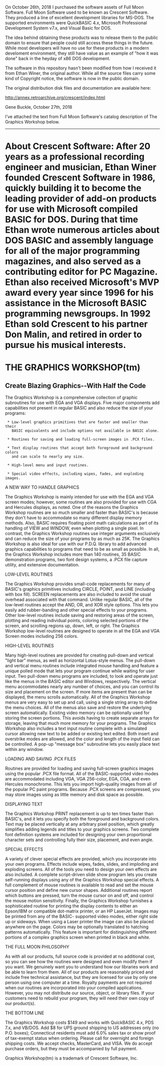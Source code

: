 On October 26th, 2018 I purchased the software assets of Full Moon Software.
Full Moon Software used to be known as Crescent Software.  They produced a line
of excellent development libraries for MS-DOS.  The supported environments were
QuickBASIC 4.x, Microsoft Professional Development System v7.x, and Visual 
Basic for DOS.

The idea behind obtaining these products was to release them to the public
domain to ensure that people could still access these things in the future.
While most developers will have no use for these products in a modern 
develoment environment, they still have value as an example of "how it was 
done" back in the heyday of x86 DOS development. 

The software in this repository hasn't been modified from how I received it 
from Ethan Winer, the original author.  While all the source files carry some 
kind of Copyright notice, the software is now in the public domain.

The original distribution disk files and documentation are available here:

http://annex.retroarchive.org/crescent/index.html

Gene Buckle, October 27th, 2018

I've attached the text from Full Moon Software's catalog description of 
The Graphics Workshop below.

-------------------------------------------------------------------------------
About Crescent Software:
After 20 years as a professional recording engineer and musician, Ethan
Winer founded Crescent Software in 1986, quickly building it to become the
leading provider of add-on products for use with Microsoft compiled BASIC
for DOS. During that time Ethan wrote numerous articles about DOS BASIC and
assembly language for all of the major programming magazines, and also
served as a contributing editor for PC Magazine. Ethan also received
Microsoft's MVP award every year since 1996 for his assistance in the
Microsoft BASIC programming newsgroups. In 1992 Ethan sold Crescent to his
partner Don Malin, and retired in order to pursue his musical interests.
=============================================================================

THE GRAPHICS WORKSHOP(tm)
=========================

Create Blazing Graphics--With Half the Code
-------------------------------------------

The Graphics Workshop is a comprehensive collection of graphic subroutines for 
use with EGA and VGA displays. Five major components add capabilities not 
present in regular BASIC and also reduce the size of your programs:

     * Low-level graphics primitives that are faster and smaller than their
       BASIC equivalents and include options not available in BASIC alone.

     * Routines for saving and loading full-screen images in .PCX files.

     * Text display routines that accept both foreground and background colors
       and can scale to nearly any size.

     * High-level menu and input routines.

     * Special video effects, including wipes, fades, and exploding images.

A NEW WAY TO HANDLE GRAPHICS

The Graphics Workshop is mainly intended for use with the EGA and VGA screen 
modes; however, some routines are also provided for use with CGA and Hercules 
displays, as noted. One of the reasons the Graphics Workshop routines are so 
much smaller and faster than BASIC's is because they don't have to accommodate 
so many different display memory methods. Also, BASIC requires floating point 
math calculations as part of its handling of VIEW and WINDOW, even when 
plotting a single pixel. In contrast, the Graphics Workshop routines use 
integer arguments exclusively and can reduce the size of your programs by as 
much as 25K. The Graphics Workshop is also ideal for use with our P.D.Q. 
library to add advanced graphics capabilities to programs that need to be as 
small as possible. In all, the Graphics Workshop includes more than 140 
routines, 35 BASIC demonstration programs, two font design systems, a .PCX 
file capture utility, and extensive documentation.

LOW-LEVEL ROUTINES

The Graphics Workshop provides small-code replacements for many of BASIC's 
graphics primitives including CIRCLE, POINT, and LINE (including with box 
fill). SCREEN replacements are also included to avoid the usual overhead 
associated with that command. Unlike regular BASIC, all of the low-level 
routines accept the AND, OR, and XOR style options. This lets you easily add 
rubber-banding and other special effects to your programs.
     Other low-level routines include saving and restoring areas of the 
screen, plotting and reading individual points, coloring selected portions of 
the screen, and scrolling regions up, down, left, or right. The Graphics 
Workshop  low-level routines are designed to operate in all the EGA and VGA 
Screen modes including 256 colors.

HIGH-LEVEL ROUTINES

Many high-level routines are provided for creating pull-down and vertical 
"light bar" menus, as well as horizontal Lotus-style menus. The pull-down and 
vertical menu routines include integrated mouse handling and feature a unique 
polled mode that lets your program continue while waiting for user input.
     Two pull-down menu programs are included, to look and operate just like 
the menus in the BASIC editor and Windows, respectively. The vertical menu 
accommodates nearly any number of choices, and you can control its size and 
placement on the screen. If more items are present than can be displayed, the 
menu scrolls automatically. All of the Graphics Workshop menus are very easy 
to set up and call, using a single string array to define the menu choices. 
All of the menus also save and restore the underlying screen automatically. 
Existing video memory can be optionally used for storing the screen portions. 
This avoids having to create separate arrays for storage, leaving that much 
more memory for your programs.
     The Graphics Workshop also includes a text input routine complete with a 
simulated cursor allowing new text to be added or existing text edited. Both 
insert and overstrike modes are allowed, and the color and length of the input 
field can be controlled. A pop-up "message box" subroutine lets you easily 
place text within any window.

LOADING AND SAVING .PCX FILES

Routines are provided for loading and saving full-screen graphics images using 
the popular .PCX file format. All of the BASIC-supported video modes are 
accommodated including VGA, VGA 256-color, EGA, CGA, and even Hercules 
monochrome. This lets you import high-quality images from all of the popular 
PC paint programs. Because .PCX screens are compressed, you may store images 
using as little memory and disk space as possible.

DISPLAYING TEXT

The Graphics Workshop PRINT replacement is up to ten times faster than 
BASIC's, and it lets you specify both the foreground and background colors. 
Text may be placed vertically at any arbitrary pixel position, which greatly 
simplifies adding legends and titles to your graphics screens. Two complete 
font definition systems are included for designing your own proportional 
character sets and controlling fully their size, placement, and even angle.

SPECIAL EFFECTS

A variety of clever special effects are provided, which you incorporate into 
your own programs. Effects include wipes, fades, slides, and imploding and 
exploding screens. All of the tools you need to design your own effects are 
also included. A complete script-driven slide show program lets you create 
self-running displays using any of the Graphics Workshop special effects.
     A full complement of mouse routines is available to read and set the 
mouse cursor position and define new cursor shapes. Additional routines report 
which buttons are pressed, turn the mouse cursor on and off, and control the 
mouse motion sensitivity.
     Finally, the Graphics Workshop furnishes a sophisticated routine for 
printing the display contents to either an Epson/IBM or compatible dot-matrix 
printer, or an HP LaserJet. Images may be printed from any of the BASIC-
supported video modes, either right side up or sideways. When using a Laser 
printer the image can also be placed anywhere on the page. Colors may be 
optionally translated to hatching patterns automatically. This feature is 
important for distinguishing different portions of a complex graphics screen 
when printed in black and white.

THE FULL MOON PHILOSOPHY

As with all our products, full source code is provided at no additional cost, 
so you can see how the routines were designed and even modify them if you 
want. We genuinely want you to understand how our libraries work and be able 
to learn from them. All of our products are reasonably priced and include free 
technical assistance, but they are licensed for use by only one person using 
one computer at a time. Royalty payments are not required when our routines 
are incorporated into your compiled applications. However, you may not 
distribute our source, object, or library files. If your customers need to 
rebuild your program, they will need their own copy of our product(s).

THE BOTTOM LINE

The Graphics Workshop costs $149 and works with QuickBASIC 4.x, PDS 7.x, and 
VB/DOS. Add $8 for UPS ground shipping to US addresses only (no P.O. boxes); 
Connecticut residents must add 6.0% sales tax or show proof of tax-exempt 
status when ordering. Please call for overnight and foreign shipping costs. We 
accept checks, MasterCard, and VISA. We do accept purchase orders, but they 
must be accompanied by full payment.

Graphics Workshop(tm) is a trademark of Crescent Software, Inc.